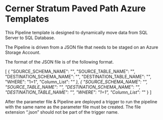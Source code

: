 # Cerner Stratum Paved Path Azure Templates

This Pipeline template is designed to dynamically move data from SQL Server to SQL Database.

The Pipeline is driven from a JSON file that needs to be staged on an Azure Storage Account. 

The format of the JSON file is of the following format. 

[
    {
        "SOURCE_SCHEMA_NAME": "<SOURCESCHEMA>",
        "SOURCE_TABLE_NAME": "<SOURCETABLENAME>",
        "DESTINATION_SCHEMA_NAME": "<DESTINATIONSCHEMA>",
        "DESTINATION_TABLE_NAME": "<DESTINATIONTABLE>",
        "WHERE": "1=1",
        "Column_List": "*"
    },
    {
        "SOURCE_SCHEMA_NAME": "<SOURCESCHEMA>",
        "SOURCE_TABLE_NAME": "<SOURCETABLENAME>",
        "DESTINATION_SCHEMA_NAME": "<DESTINATIONSCHEMA>",
        "DESTINATION_TABLE_NAME": "<DESTINATIONTABLE>",
        "WHERE": "1=1",
        "Column_List": "*"
    }
]

After the parameter file & Pipeline are deployed a trigger to run the pipeline with the same name as the parameter file must be created. The file extension “.json” should not be part of the trigger name. 